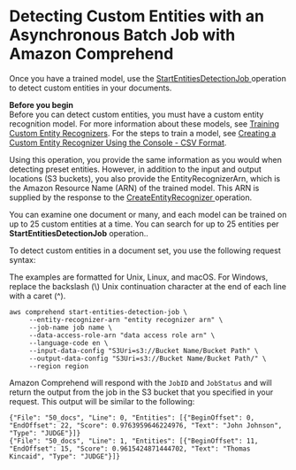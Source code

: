 # Detecting Custom Entities with an Asynchronous Batch Job with Amazon Comprehend<a name="detecting-cer"></a>

Once you have a trained model, use the [ StartEntitiesDetectionJob ](API_StartEntitiesDetectionJob.md) operation to detect custom entities in your documents\. 

**Before you begin**  
Before you can detect custom entities, you must have a custom entity recognition model\. For more information about these models, see [Training Custom Entity Recognizers](training-recognizers.md)\. For the steps to train a model, see [Creating a Custom Entity Recognizer Using the Console \- CSV Format](getting-started-custom-entity-recognizer.md#getting-started-console-CER)\.

Using this operation, you provide the same information as you would when detecting preset entities\. However, in addition to the input and output locations \(S3 buckets\), you also provide the EntityRecognizerArn, which is the Amazon Resource Name \(ARN\) of the trained model\. This ARN is supplied by the response to the [ CreateEntityRecognizer ](API_CreateEntityRecognizer.md) operation\. 

You can examine one document or many, and each model can be trained on up to 25 custom entities at a time\. You can search for up to 25 entities per **StartEntitiesDetectionJob** operation\.\. 

To detect custom entities in a document set, you use the following request syntax:

The examples are formatted for Unix, Linux, and macOS\. For Windows, replace the backslash \(\\\) Unix continuation character at the end of each line with a caret \(^\)\. 

```
aws comprehend start-entities-detection-job \
     --entity-recognizer-arn "entity recognizer arn" \
     --job-name job name \
     --data-access-role-arn "data access role arn" \
     --language-code en \
     --input-data-config "S3Uri=s3://Bucket Name/Bucket Path" \
     --output-data-config "S3Uri=s3://Bucket Name/Bucket Path/" \
     --region region
```

Amazon Comprehend will respond with the `JobID` and `JobStatus` and will return the output from the job in the S3 bucket that you specified in your request\. This output will be similar to the following:

```
{"File": "50_docs", "Line": 0, "Entities": [{"BeginOffset": 0, "EndOffset": 22, "Score": 0.9763959646224976, "Text": "John Johnson", "Type": "JUDGE"}]}
{"File": "50_docs", "Line": 1, "Entities": [{"BeginOffset": 11, "EndOffset": 15, "Score": 0.9615424871444702, "Text": "Thomas Kincaid", "Type": "JUDGE"}]}
```